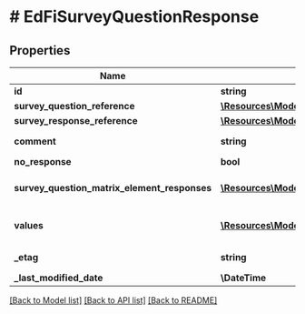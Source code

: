 # # EdFiSurveyQuestionResponse

## Properties

Name | Type | Description | Notes
------------ | ------------- | ------------- | -------------
**id** | **string** |  | [optional]
**survey_question_reference** | [**\Resources\Model\EdFiSurveyQuestionReference**](EdFiSurveyQuestionReference.md) |  |
**survey_response_reference** | [**\Resources\Model\EdFiSurveyResponseReference**](EdFiSurveyResponseReference.md) |  |
**comment** | **string** | Additional information provided by the responder about the question in the survey. | [optional]
**no_response** | **bool** | Indicates there was no response to the question. | [optional]
**survey_question_matrix_element_responses** | [**\Resources\Model\EdFiSurveyQuestionResponseSurveyQuestionMatrixElementResponse[]**](EdFiSurveyQuestionResponseSurveyQuestionMatrixElementResponse.md) | An unordered collection of surveyQuestionResponseSurveyQuestionMatrixElementResponses. For matrix questions, the response for each row of the matrix. | [optional]
**values** | [**\Resources\Model\EdFiSurveyQuestionResponseValue[]**](EdFiSurveyQuestionResponseValue.md) | An unordered collection of surveyQuestionResponseValues. For free-form, single- or multiple-selection questions, one or more responses. | [optional]
**_etag** | **string** | A unique system-generated value that identifies the version of the resource. | [optional]
**_last_modified_date** | **\DateTime** | The date and time the resource was last modified. | [optional]

[[Back to Model list]](../../README.md#models) [[Back to API list]](../../README.md#endpoints) [[Back to README]](../../README.md)
